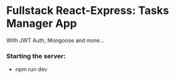 # Fullstack React-Express: Tasks Manager App
With JWT Auth, Mongoose and more...

### Starting the server:
- npm run dev


